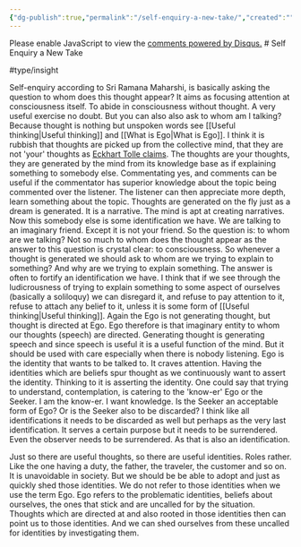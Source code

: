 ```yaml
---
{"dg-publish":true,"permalink":"/self-enquiry-a-new-take/","created":"","updated":""}
---
```



<!-- Google tag (gtag.js) --> <script async src="https://www.googletagmanager.com/gtag/js?id=G-VTS8P5L3R1"></script> <script> window.dataLayer = window.dataLayer || []; function gtag(){dataLayer.push(arguments);} gtag('js', new Date()); gtag('config', 'G-VTS8P5L3R1'); </script>
<div id="disqus_thread"></div>
<script>
    /**
    *  RECOMMENDED CONFIGURATION VARIABLES: EDIT AND UNCOMMENT THE SECTION BELOW TO INSERT DYNAMIC VALUES FROM YOUR PLATFORM OR CMS.
    *  LEARN WHY DEFINING THESE VARIABLES IS IMPORTANT: https://disqus.com/admin/universalcode/#configuration-variables    */
    /*
    var disqus_config = function () {
    this.page.url = PAGE_URL;  // Replace PAGE_URL with your page's canonical URL variable
    this.page.identifier = PAGE_IDENTIFIER; // Replace PAGE_IDENTIFIER with your page's unique identifier variable
    };
    */
    (function() { // DON'T EDIT BELOW THIS LINE
    var d = document, s = d.createElement('script');
    s.src = 'https://www-spiritual-garden-com.disqus.com/embed.js';
    s.setAttribute('data-timestamp', +new Date());
    (d.head || d.body).appendChild(s);
    })();
</script>
<noscript>Please enable JavaScript to view the <a href="https://disqus.com/?ref_noscript">comments powered by Disqus.</a></noscript>
# Self Enquiry a New Take


#type/insight 

Self-enquiry according to Sri Ramana Maharshi, is basically asking the question to whom does this thought appear? It aims as focusing attention at consciousness itself. To abide in consciousness without thought. A very useful exercise no doubt.
But you can also also ask to whom am I talking? Because thought is nothing but unspoken words see [[Useful thinking\|Useful thinking]] and [[What is Ego\|What is Ego]]. I think it is rubbish that thoughts are picked up from the collective mind, that they are not 'your' thoughts as [Eckhart Tolle claims](https://youtu.be/hbj4nLOPN8o). The thoughts are your thoughts, they are generated by the mind from its knowledge base as if explaining something to somebody else. Commentating yes, and comments can be useful if the commentator has superior knowledge about the topic being commented over the listener. The listener can then appreciate more depth, learn something about the topic. Thoughts are generated on the fly just as a dream is generated. It is a narrative. The mind is apt at creating narratives. Now this somebody else is some identification we have. We are talking to an imaginary friend. Except it is not your friend. So the question is: to whom are we talking? Not so much to whom does the thought appear as the answer to this question is crystal clear: to consciousness. So whenever a thought is generated we should ask to whom are we trying to explain to something? And why are we trying to explain something. The answer is often to fortify an identification we have. I think that if we see through the ludicrousness of trying to explain something to some aspect of ourselves (basically a soliloquy) we can disregard it, and refuse to pay attention to it, refuse to attach any belief to it, unless it is some form of [[Useful thinking\|Useful thinking]]. Again the Ego is not generating thought, but thought is directed at Ego. Ego therefore is that imaginary entity to whom our thoughts (speech) are directed. Generating thought is generating speech and since speech is useful it is a useful function of the mind. But it should be used with care especially when there is nobody listening. 
Ego is the identity that wants to be talked to. It craves attention. Having the identities which are beliefs spur thought as we continuously want to assert the identity. Thinking to it is asserting the identity. 
One could say that trying to understand, contemplation, is catering to the 'know-er' Ego or the Seeker. I am the know-er. I want knowledge. Is the Seeker an acceptable form of Ego? Or is the Seeker also to be discarded? I think like all identifications it needs to be discarded as well but perhaps as the very last identification. It serves a certain purpose but it needs to be surrendered. Even the observer needs to be surrendered. As that is also an identification.

Just so there are useful thoughts, so there are useful identities. Roles rather. Like the one having a duty, the father, the traveler, the customer and so on. It is unavoidable in society. But we should be be able to adopt and just as quickly shed those identities. We do not refer to those identities when we use the term Ego. Ego refers to the problematic identities, beliefs about ourselves, the ones that stick and are uncalled for by the situation. Thoughts which are directed at and also rooted in those identities then can point us to those identities. And we can shed ourselves from these uncalled for identities by investigating them.
